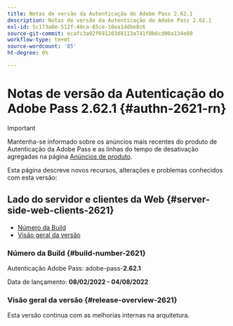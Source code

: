 ```yaml
---
title: Notas de versão da Autenticação do Adobe Pass 2.62.1
description: Notas de versão da Autenticação do Adobe Pass 2.62.1
exl-id: 5c173a0e-512f-40ca-85ce-10ea1ddbe8c6
source-git-commit: ecafc3a92f691203d8113a741f0b6cd00a134e80
workflow-type: tm+mt
source-wordcount: '85'
ht-degree: 0%

---
```


# Notas de versão da Autenticação do Adobe Pass 2.62.1 {#authn-2621-rn}

>[!IMPORTANT]
>
> Mantenha-se informado sobre os anúncios mais recentes do produto de Autenticação da Adobe Pass e as linhas do tempo de desativação agregadas na página [Anúncios de produto](/help/authentication/product-announcements.md).

Esta página descreve novos recursos, alterações e problemas conhecidos com esta versão:

## Lado do servidor e clientes da Web {#server-side-web-clients-2621}

* [Número da Build](#build-number-2621)
* [Visão geral da versão](#release-overview-2621)

### Número da Build {#build-number-2621}

Autenticação Adobe Pass: adobe-pass-**2.62.1**

Data de lançamento: **08/02/2022 - 04/08/2022**

### Visão geral da versão {#release-overview-2621}

Esta versão continua com as melhorias internas na arquitetura.
